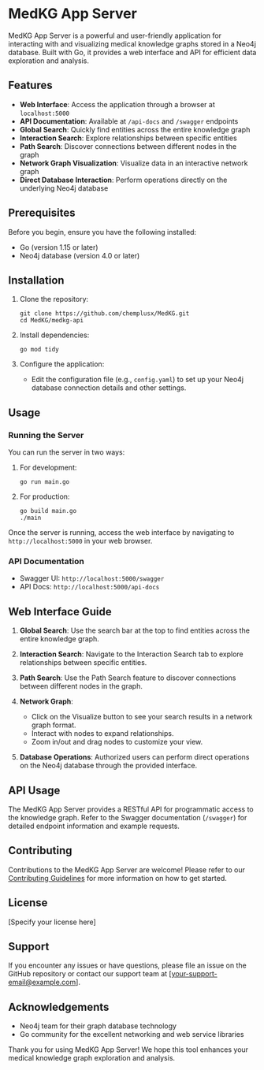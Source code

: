 # MedKG App Server

MedKG App Server is a powerful and user-friendly application for interacting with and visualizing medical knowledge graphs stored in a Neo4j database. Built with Go, it provides a web interface and API for efficient data exploration and analysis.

## Features

- **Web Interface**: Access the application through a browser at `localhost:5000`
- **API Documentation**: Available at `/api-docs` and `/swagger` endpoints
- **Global Search**: Quickly find entities across the entire knowledge graph
- **Interaction Search**: Explore relationships between specific entities
- **Path Search**: Discover connections between different nodes in the graph
- **Network Graph Visualization**: Visualize data in an interactive network graph
- **Direct Database Interaction**: Perform operations directly on the underlying Neo4j database

## Prerequisites

Before you begin, ensure you have the following installed:
- Go (version 1.15 or later)
- Neo4j database (version 4.0 or later)

## Installation

1. Clone the repository:
   ```
   git clone https://github.com/chemplusx/MedKG.git
   cd MedKG/medkg-api
   ```

2. Install dependencies:
   ```
   go mod tidy
   ```

3. Configure the application:
   - Edit the configuration file (e.g., `config.yaml`) to set up your Neo4j database connection details and other settings.

## Usage

### Running the Server

You can run the server in two ways:

1. For development:
   ```
   go run main.go
   ```

2. For production:
   ```
   go build main.go
   ./main
   ```

Once the server is running, access the web interface by navigating to `http://localhost:5000` in your web browser.

### API Documentation

- Swagger UI: `http://localhost:5000/swagger`
- API Docs: `http://localhost:5000/api-docs`

## Web Interface Guide

1. **Global Search**: Use the search bar at the top to find entities across the entire knowledge graph.

2. **Interaction Search**: Navigate to the Interaction Search tab to explore relationships between specific entities.

3. **Path Search**: Use the Path Search feature to discover connections between different nodes in the graph.

4. **Network Graph**: 
   - Click on the Visualize button to see your search results in a network graph format.
   - Interact with nodes to expand relationships.
   - Zoom in/out and drag nodes to customize your view.

5. **Database Operations**: Authorized users can perform direct operations on the Neo4j database through the provided interface.

## API Usage

The MedKG App Server provides a RESTful API for programmatic access to the knowledge graph. Refer to the Swagger documentation (`/swagger`) for detailed endpoint information and example requests.

## Contributing

Contributions to the MedKG App Server are welcome! Please refer to our [Contributing Guidelines](CONTRIBUTING.md) for more information on how to get started.

## License

[Specify your license here]

## Support

If you encounter any issues or have questions, please file an issue on the GitHub repository or contact our support team at [your-support-email@example.com].

## Acknowledgements

- Neo4j team for their graph database technology
- Go community for the excellent networking and web service libraries

Thank you for using MedKG App Server! We hope this tool enhances your medical knowledge graph exploration and analysis.
